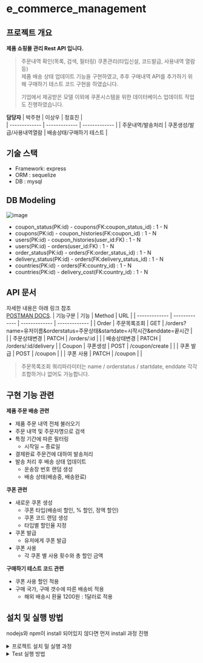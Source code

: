 # e_commerce_management
## 프로젝트 개요

**제품 쇼핑몰 관리 Rest API 입니다.**

> 주문내역 확인(목록, 검색, 필터링) 쿠폰관리(타입신설, 코드발급, 사용내역 열람 등)<br> 
제품 배송 상태 업데이트 기능을 구현하였고, 추후 구매내역 API를 추가하기 위해 구매하기 테스트 코드 구현을 하였습니다.
>
>기업에서 제공받은 모델 이외에 쿠폰시스템을 위한 데이터베이스 업데이트 작업도 진행하였습니다.
>
**담당자**
| 박주현  | 이상우 | 정효진 |  
| ------------- | ------------- | ------------- |
| 주문내역/발송처리 | 쿠폰생성/발급/사용내역열람 | 배송상태/구매하기 테스트 |  

## 기술 스택
- Framework: express
- ORM : sequelize
- DB : mysql

## DB Modeling
![image](https://user-images.githubusercontent.com/55984573/199422920-6ed7c047-4da3-48a9-b4d3-66723e5e0595.png)

- coupon_status(PK:id) - coupons(FK:coupon_status_id) : 1 - N
- coupons(PK:id) - coupon_histories(FK:coupon_id) : 1 - N
- users(PK:id) - coupon_histories(user_id:FK) : 1 - N
- users(PK:id) - orders(user_id:FK) : 1 - N
- order_status(PK:id) - orders(FK:order_status_id) : 1 - N
- delivery_status(PK:id) - orders(FK:delivery_status_id) : 1 - N
- countries(PK:id) - orders(FK:country_id) : 1 - N
- countries(PK:id) - delivery_cost(FK:country_id) : 1 - N 


## API 문서
자세한 내용은 아래 링크 참조<br>
[POSTMAN DOCS](https://documenter.getpostman.com/view/11539438/2s8YRnkWiD#8b0f3499-8cba-4187-8711-17946a6c572a).
| 기능구분  | 기능  | Method | URL | 
| ------------- | ------------- | ------------- | ------------- | 
| Order | 주문목록조회 | GET | /orders?name=유저이름&orderstatus=주문상태&startdate=시작시간&enddate=끝시간  |                 
|  | 주문상태변경 | PATCH | /orders/:id  | 
|  | 배송상태변경 | PATCH  | /orders/:id/delivery  |
| Coupon |  쿠폰생성  | POST | /coupon/create  | 
|  | 쿠폰 발급 | POST  | /coupon |
|  | 쿠폰 사용 | PATCH  | /coupon |  |

 > 주문목록조회 쿼리파라미터는 name / orderstatus / startdate, enddate 각각 조합하거나 없어도 가능합니다.

## 구현 기능 관련
<b>제품 주문 배송 관련</b>
- 제품 주문 내역 전체 불러오기
- 주문 내역 및 주문자명으로 검색
- 특정 기간에 따른 필터링
    - 시작일 ~ 종료일
- 결제완료 주문건에 대하여 발송처리
- 발송 처리 후 배송 상태 업데이트
    - 운송장 번호 랜덤 생성
    - 배송 상태(배송중, 배송완료)

<b>쿠폰 관련</b>
- 새로운 쿠폰 생성
    - 쿠폰 타입(배송비 할인, % 할인, 정액 할인)
    - 쿠폰 코드 랜덤 생성
    - 타입별 할인율 지정
- 쿠폰 발급
    - 유저에게 쿠폰 발급
- 쿠폰 사용
    - 각 쿠폰 별 사용 횟수와 총 할인 금액
    
<b>구매하기 테스트 코드 관련</b>
- 쿠폰 사용 할인 적용
- 구매 국가, 구매 갯수에 따른 배송비 적용
    - 해외 배송시 환율 1200원 : 1달러로 적용
    
## 설치 및 실행 방법
nodejs와 npm이 install 되어있지 않다면 먼저 install 과정 진행
<details>
    <summary> 프로젝트 설치 밀 실행 과정</summary>

<b>1. 프로젝트 clone 및 디렉토리 이동</b>
```bash
git clone https://github.com/PreOnboarding-Team-F/community_service.git
cd community_service
```
<b>2. .env 파일 생성</b>
```bash
PORT=
DB_HOST=
DB_USERNAME=
DB_PASSWORD=
DB_NAME=commerce
DB=mysql
DB_SYNC=false
```
<b>3. node package 설치</b>
```javascript
npm install
```
<b>4. 서버 실행</b>
```javascript
npm start
```
</details>

<details>
    <summary>Test 실행 방법</summary>
    
<b>1. .env.test 파일 생성</b>
```bash
PORT=
DB_HOST=
DB_USERNAME=
DB_PASSWORD=
DB_NAME=test_commerce
DB=mysql
DB_SYNC=true
```
<b>2. test 실행</b>
```javascript
npm run test
```
</details>



